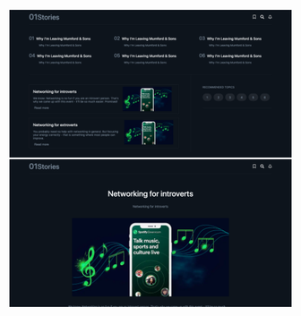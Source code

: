 ![1](https://github.com/ShravanMeena/01stories/blob/main/public/images/1.png?raw=true)
![1](https://github.com/ShravanMeena/01stories/blob/main/public/images/2.png?raw=true)
